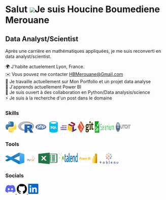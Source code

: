Salut ![](https://user-images.githubusercontent.com/18350557/176309783-0785949b-9127-417c-8b55-ab5a4333674e.gif)Je suis Houcine Boumediene Merouane
===================================================================================================================================================

Data Analyst/Scientist
----------------------

Après une carrière en mathématiques appliquées, je me suis reconverti en data analyst/scientist.

🌍  J'habite actuelement Lyon, France.<br>
✉️  Vous pouvez me contacter [HBMerouane@Gmail.com](mailto:HBMerouane@Gmail.com)<br>
🚀  Je travaille actuellement sur Mon Portfolio et un projet data analyse<br>
🧠  J'apprends actuellement Power BI <br>
🤝  Je suis ouvert à des collaboration en Python/Data analysis/science <br>
⚡  Je suis à la recherche d'un post dans le domaine

### Skills 
<p align="left">
<a href="https://www.python.org/" target="_blank" rel="noreferrer"><img src="skills/python-colored.svg" width="36" height="36" alt="Python" /></a>
<a href="https://www.r-project.org/" target="_blank" rel="noreferrer"><img src="skills/r-colored.png" width="50" height="36" alt="R language" /></a> 
<a href="https://www.php.net/" target="_blank" rel="noreferrer"><img src="skills/php-colored.svg" width="36" height="36" alt="PHP" /></a>
  <a href="https://www.sql.sh/" target="_blank" rel="noreferrer"><img src="skills/sql-colored.svg" width="36" height="36" alt="Sql" /></a>
  <a href="https://fr.wikipedia.org/wiki/UML_(informatique)" target="_blank" rel="noreferrer"><img src="skills/uml-colored.png" width="50" height="36" alt="UML" /></a>    
  <a href="https://git-scm.com/" target="_blank" rel="noreferrer"><img src="skills/git-colored.png" width="50" height="36" alt="Git" /></a>
  <a href="https://www.selenium.dev/documentation/webdriver/" target="_blank" rel="noreferrer"><img src="skills/selenium-colored.png" width="60" height="36" alt="Selenium" /></a>  
  <a href="https://www.autoitscript.com/site/" target="_blank" rel="noreferrer"><img src="skills/autoit-colored.png" width="50" height="36" alt="AutoIt" /></a>    
</p>
                    
### Tools 
<p align="left">
  <a href="https://code.visualstudio.com/" target="_blank" rel="noreferrer"><img src="tools/vsc-colored.png" width="60" height="36" alt="VSCode" /></a>     
<a href="https://www.mysql.com/" target="_blank" rel="noreferrer"><img src="tools/mysql-colored.svg" width="36" height="36" alt="MySQL" /></a>
  <a href="https://www.microsoft.com/fr-fr/microsoft-365/excel" target="_blank" rel="noreferrer"><img src="tools/excel-colored.png" width="60" height="36" alt="excel" /></a>
  <a href="https://www.talend.com/" target="_blank" rel="noreferrer"><img src="tools/talend-colored.png" width="60" height="36" alt="Talend" /></a>
  <a href="https://powerbi.microsoft.com" target="_blank" rel="noreferrer"><img src="tools/powerbi-colored.png" width="60" height="36" alt="Tableau" /></a>    
  <a href="https://www.tableau.com/" target="_blank" rel="noreferrer"><img src="tools/tableau-colored.png" width="60" height="36" alt="Tableau" /></a>  
</p>

### Socials
                  
<p align="left"> <a href="https://discord.com/users/elho111" target="_blank" rel="noreferrer"> <picture> <source media="(prefers-color-scheme: dark)" srcset="undefined" /> <source media="(prefers-color-scheme: light)" srcset="socials/discord.svg" /> <img src="socials/discord.svg" width="32" height="32" /> </picture> </a> <a href="https://www.github.com/elho2007" target="_blank" rel="noreferrer"> <picture> <source media="(prefers-color-scheme: dark)" srcset="socials/github-dark.svg" /> <source media="(prefers-color-scheme: light)" srcset="socials/github.svg" /> <img src="socials/github.svg" width="32" height="32" /> </picture> </a> <a href="https://www.linkedin.com/in/houcine-boumediene-merouane" target="_blank" rel="noreferrer"> <picture> <source media="(prefers-color-scheme: dark)" srcset="socials/linkedin-dark.svg" /> <source media="(prefers-color-scheme: light)" srcset="socials/linkedin.svg" /> <img src="socials/linkedin.svg" width="32" height="32" /> </picture> </a></p>
